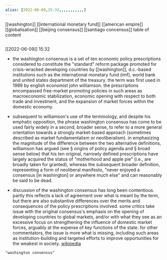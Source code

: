 ```yaml
---
alias: [2022-06-09,15:32,,,,,,,,,,,]
---
```

[[washington]] [[international monetary fund]] [[american empire]] [[globalisation]] [[beijing consensus]] [[santiago concensus]]
table of content
```toc
```

[[2022-06-09]] 15:32
- the washington consensus is a set of ten economic policy prescriptions considered to constitute the "standard" reform package promoted for crisis-wracked developing countries by [[washington]], d.c.-based institutions such as the international monetary fund (imf), world bank and united states department of the treasury. the term was first used in 1989 by english economist john williamson. the prescriptions encompassed free-market promoting policies in such areas as macroeconomic stabilization, economic opening with respect to both trade and investment, and the expansion of market forces within the domestic economy.

- subsequent to williamson's use of the terminology, and despite his emphatic opposition, the phrase washington consensus has come to be used fairly widely in a second, broader sense, to refer to a more general orientation towards a strongly market-based approach (sometimes described as market fundamentalism or neoliberalism). in emphasizing the magnitude of the difference between the two alternative definitions, williamson has argued (see § origins of policy agenda and § broad sense below) that his ten original, narrowly defined prescriptions have largely acquired the status of "motherhood and apple pie" (i.e., are broadly taken for granted), whereas the subsequent broader definition, representing a form of neoliberal manifesto, "never enjoyed a consensus [in washington] or anywhere much else" and can reasonably be said to be dead.

- discussion of the washington consensus has long been contentious. partly this reflects a lack of agreement over what is meant by the term, but there are also substantive differences over the merits and consequences of the policy prescriptions involved. some critics take issue with the original consensus's emphasis on the opening of developing countries to global markets, and/or with what they see as an excessive focus on strengthening the influence of domestic market forces, arguably at the expense of key functions of the state. for other commentators, the issue is more what is missing, including such areas as institution-building and targeted efforts to improve opportunities for the weakest in society.
[wikipedia](https://en.wikipedia.org/wiki/washington%20consensus)
```query
"washington consensus"
```